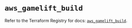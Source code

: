 # `aws_gamelift_build`

Refer to the Terraform Registry for docs: [`aws_gamelift_build`](https://registry.terraform.io/providers/hashicorp/aws/6.6.0/docs/resources/gamelift_build).
